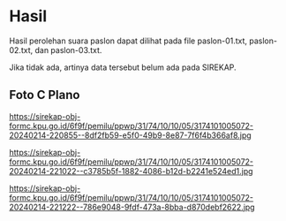 # Hasil

Hasil perolehan suara paslon dapat dilihat pada file paslon-01.txt, paslon-02.txt, dan paslon-03.txt.

Jika tidak ada, artinya data tersebut belum ada pada SIREKAP.

## Foto C Plano

https://sirekap-obj-formc.kpu.go.id/6f9f/pemilu/ppwp/31/74/10/10/05/3174101005072-20240214-220855--8df2fb59-e5f0-49b9-8e87-7f6f4b366af8.jpg

https://sirekap-obj-formc.kpu.go.id/6f9f/pemilu/ppwp/31/74/10/10/05/3174101005072-20240214-221022--c3785b5f-1882-4086-b12d-b2241e524ed1.jpg

https://sirekap-obj-formc.kpu.go.id/6f9f/pemilu/ppwp/31/74/10/10/05/3174101005072-20240214-221222--786e9048-9fdf-473a-8bba-d870debf2622.jpg
